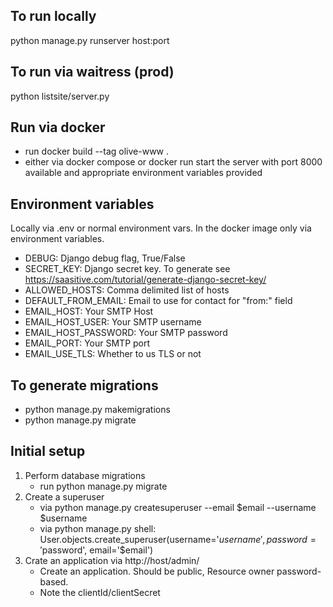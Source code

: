 ## To run locally ##
python manage.py runserver host:port

## To run via waitress (prod) ##
python listsite/server.py

## Run via docker ##
- run docker build --tag olive-www .
- either via docker compose or docker run start the server with port 8000 available and appropriate environment variables provided

## Environment variables ##
Locally via .env or normal environment vars. In the docker image only via environment variables.

- DEBUG: Django debug flag, True/False
- SECRET_KEY: Django secret key. To generate see https://saasitive.com/tutorial/generate-django-secret-key/
- ALLOWED_HOSTS: Comma delimited list of hosts
- DEFAULT_FROM_EMAIL: Email to use for contact for "from:" field
- EMAIL_HOST: Your SMTP Host
- EMAIL_HOST_USER: Your SMTP username
- EMAIL_HOST_PASSWORD: Your SMTP password
- EMAIL_PORT: Your SMTP port
- EMAIL_USE_TLS: Whether to us TLS or not

## To generate migrations ##
- python manage.py makemigrations
- python manage.py migrate

## Initial setup ##
1. Perform database migrations
    - run python manage.py migrate
2. Create a superuser
    - via python manage.py createsuperuser --email $email --username $username
    - via python manage.py shell: User.objects.create_superuser(username='$username', password='$password', email='$email')
3. Crate an application via  http://host/admin/
    - Create an application. Should be public, Resource owner password-based.
    - Note the clientId/clientSecret
